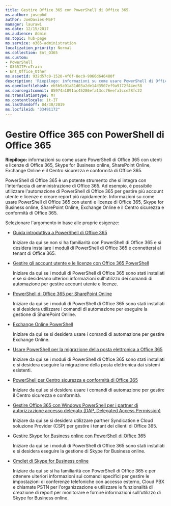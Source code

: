 ```yaml
---
title: Gestire Office 365 con PowerShell di Office 365
ms.author: josephd
author: JoeDavies-MSFT
manager: laurawi
ms.date: 12/15/2017
ms.audience: Admin
ms.topic: hub-page
ms.service: o365-administration
localization_priority: Normal
ms.collection: Ent_O365
ms.custom:
- PowerShell
- O365ITProTrain
- Ent_Office_Other
ms.assetid: 932d57c0-1520-4f0f-8ec9-9966d646480f
description: 'Riepilogo: informazioni su come usare PowerShell di Office 365 con utenti e licenze di Office 365, Skype for Business online, SharePoint Online, Exchange Online e il Centro sicurezza e conformità di Office 365.'
ms.openlocfilehash: eb5b9a91a81d03a2de14d3507ef9a9172f44ec58
ms.sourcegitcommit: 85974a1891ac45286efa13cc76eefa3cce28fc22
ms.translationtype: MT
ms.contentlocale: it-IT
ms.lasthandoff: 04/30/2019
ms.locfileid: "33491172"
---
```

# <a name="manage-office-365-with-office-365-powershell"></a>Gestire Office 365 con PowerShell di Office 365

 **Riepilogo:** informazioni su come usare PowerShell di Office 365 con utenti e licenze di Office 365, Skype for Business online, SharePoint Online, Exchange Online e il Centro sicurezza e conformità di Office 365.
  
PowerShell di Office 365 è un potente strumento che si integra con l'interfaccia di amministrazione di Office 365. Ad esempio, è possibile utilizzare l'automazione di PowerShell di Office 365 per gestire più account utente e licenze e creare report più rapidamente. Informazioni su come usare PowerShell di Office 365 con utenti e licenze di Office 365, Skype for Business online, SharePoint Online, Exchange Online e il Centro sicurezza e conformità di Office 365.
  
Selezionare l'argomento in base alle proprie esigenze:
  
- [Guida introduttiva a PowerShell di Office 365](getting-started-with-office-365-powershell.md)

    Iniziare da qui se non si ha familiarità con PowerShell di Office 365 e si desidera installare i moduli di PowerShell di Office 365 e connettersi al tenant di Office 365.

- [Gestire gli account utente e le licenze con Office 365 PowerShell](manage-user-accounts-and-licenses-with-office-365-powershell.md)

    Iniziare da qui se i moduli di PowerShell di Office 365 sono stati installati e se si desiderano ulteriori informazioni sull'utilizzo dei comandi di automazione per gestire account utente e licenze.

- [PowerShell di Office 365 per SharePoint Online](https://technet.microsoft.com/library/fp161362.aspx)

    Iniziare da qui se i moduli di PowerShell di Office 365 sono stati installati e si desidera utilizzare i comandi di automazione per eseguire la gestione di SharePoint Online.

- [Exchange Online PowerShell](https://docs.microsoft.com/powershell/exchange/exchange-online/exchange-online-powershell)

    Iniziare da qui se si desidera usare i comandi di automazione per gestire Exchange Online.

- [Usare PowerShell per la migrazione della posta elettronica a Office 365](use-powershell-for-email-migration-to-office-365.md)

    Iniziare da qui se i moduli di PowerShell di Office 365 sono stati installati e si desidera eseguire la migrazione della posta elettronica dai sistemi esistenti.

- [PowerShell per Centro sicurezza e conformità di Office 365](https://docs.microsoft.com/powershell/exchange/office-365-scc/office-365-scc-powershell)

    Iniziare da qui se si desidera usare i comandi di automazione per gestire il Centro sicurezza e conformità.

- [Gestire Office 365 con Windows PowerShell per i partner di autorizzazione accesso delegato (DAP, Delegated Access Permission)](manage-office-365-with-windows-powershell-for-delegated-access-permissions-dap-p.md)

    Iniziare da qui se si desidera utilizzare partner Syndication e Cloud soluzione Provider (CSP) per gestire i tenant dei clienti di Office 365.

- [Gestire Skype for Business online con PowerShell di Office 365](manage-skype-for-business-online-with-office-365-powershell.md)

    Iniziare da qui se i moduli di PowerShell di Office 365 sono stati installati e si desidera eseguire la gestione di Skype for Business online.

- [Cmdlet di Skype for Business online](https://technet.microsoft.com/library/mt228132.aspx)

    Iniziare da qui se si ha familiarità con PowerShell di Office 365 e per ottenere ulteriori informazioni sui comandi specifici per gestire le impostazioni di conferenze telefoniche con accesso esterno, Cloud PBX e chiamate PSTN per l'organizzazione e utilizzare le funzionalità di creazione di report per monitorare e fornire informazioni sull'utilizzo di Skype for Business online.
